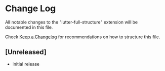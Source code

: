 # Change Log

All notable changes to the "lutter-full-structure" extension will be documented in this file.

Check [Keep a Changelog](http://keepachangelog.com/) for recommendations on how to structure this file.

## [Unreleased]

- Initial release